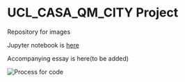 # UCL_CASA_QM_CITY Project
Repository for images

Jupyter notebook is [here](https://github.com/antoniosfiala/UCL_CASA_QM_CITY/blob/master/QM_Research_Assignment_20191229_v1.2.ipynb)

Accompanying essay is here(to be added)

![Process for code ](https://github.com/antoniosfiala/UCL_CASA_QM_CITY/blob/master/3_Images/QM_Flow.png)
